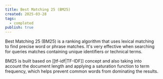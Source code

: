 ```yaml
---
title: Best Matching 25 (BM25)
created: 2025-03-28
tags:
  - completed
publish: true
---
```

Best Matching 25 (BM25) is a ranking algorithm that uses lexical matching to find precise word or phrase matches. It's very effective when searching for queries matches containing unique identifiers or technical terms.

BM25 is built based on [[tf-idf|TF-IDF]] concept and also taking into account the document length and applying a saturation function to term frequency, which helps prevent common words from dominating the results.
